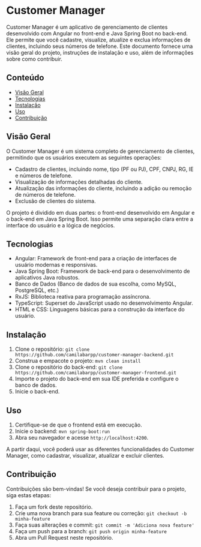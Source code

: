 # Customer Manager

Customer Manager é um aplicativo de gerenciamento de clientes desenvolvido com Angular no front-end e Java Spring Boot no back-end. Ele permite que você cadastre, visualize, atualize e exclua informações de clientes, incluindo seus números de telefone. Este documento fornece uma visão geral do projeto, instruções de instalação e uso, além de informações sobre como contribuir.

## Conteúdo

- [Visão Geral](#visão-geral)
- [Tecnologias](#tecnologias)
- [Instalação](#instalação)
- [Uso](#uso)
- [Contribuição](#contribuição)

## Visão Geral

O Customer Manager é um sistema completo de gerenciamento de clientes, permitindo que os usuários executem as seguintes operações:

- Cadastro de clientes, incluindo nome, tipo (PF ou PJ), CPF, CNPJ, RG, IE e números de telefone.
- Visualização de informações detalhadas do cliente.
- Atualização das informações do cliente, incluindo a adição ou remoção de números de telefone.
- Exclusão de clientes do sistema.

O projeto é dividido em duas partes: o front-end desenvolvido em Angular e o back-end em Java Spring Boot. Isso permite uma separação clara entre a interface do usuário e a lógica de negócios.

## Tecnologias

- Angular: Framework de front-end para a criação de interfaces de usuário modernas e responsivas.
- Java Spring Boot: Framework de back-end para o desenvolvimento de aplicativos Java robustos.
- Banco de Dados (Banco de dados de sua escolha, como MySQL, PostgreSQL, etc.)
- RxJS: Biblioteca reativa para programação assíncrona.
- TypeScript: Superset do JavaScript usado no desenvolvimento Angular.
- HTML e CSS: Linguagens básicas para a construção da interface do usuário.

## Instalação

1. Clone o repositório: `git clone https://github.com/camilabarpp/customer-manager-backend.git`
3. Construa e empacote o projeto: `mvn clean install`
4. Clone o repositório do back-end: `git clone https://github.com/camilabarpp/customer-manager-frontend.git`
5. Importe o projeto do back-end em sua IDE preferida e configure o banco de dados.
6. Inicie o back-end.

## Uso

1. Certifique-se de que o frontend está em execução.
3. Inicie o backend: `mvn spring-boot:run`
4. Abra seu navegador e acesse `http://localhost:4200`.

A partir daqui, você poderá usar as diferentes funcionalidades do Customer Manager, como cadastrar, visualizar, atualizar e excluir clientes.

## Contribuição

Contribuições são bem-vindas! Se você deseja contribuir para o projeto, siga estas etapas:

1. Faça um fork deste repositório.
2. Crie uma nova branch para sua feature ou correção: `git checkout -b minha-feature`
3. Faça suas alterações e commit: `git commit -m 'Adiciona nova feature'`
4. Faça um push para a branch: `git push origin minha-feature`
5. Abra um Pull Request neste repositório.

